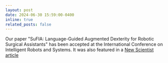 ```yaml
---
layout: post
date: 2024-06-30 15:59:00-0400
inline: true
related_posts: false
---
```


Our paper "SuFIA: Language-Guided Augmented Dexterity for Robotic Surgical Assistants" has been accepted at the International Conference on Intelligent Robots and Systems. It was also featured in a <a href='https://www.newscientist.com/article/2431083-surgeons-can-use-ai-chatbot-to-tell-robots-to-help-with-suturing/'>New Scientist article</a>
